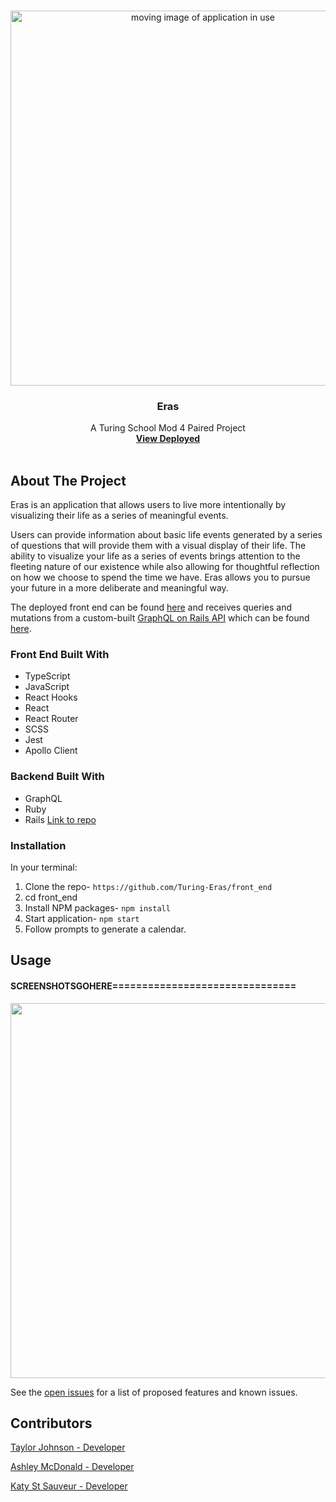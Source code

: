 
<br />
<p align="center">
  <a href="https://github.com/Turing-Eras/front_end">
    <img src="" alt="moving image of application in use" width="600">
  </a>
  <h3 align="center">Eras</h3>
  <p align="center">
    A Turing School Mod 4 Paired Project
    <br />
    <a href="https://eras-frontend.herokuapp.com/"><strong>View Deployed</strong></a>
    <br />
    <br />
  </p>
</p>

## About The Project
Eras is an application that allows users to live more intentionally by visualizing their life as a series of meaningful events.

Users can provide information about basic life events generated by a series of questions that will provide them with a visual display of their life. The ability to visualize your life as a series of events brings attention to the fleeting nature of our existence while also allowing for thoughtful reflection on how we choose to spend the time we have. Eras allows you to pursue your future in a more deliberate and meaningful way.

The deployed front end can be found [here](https://eras-frontend.herokuapp.com/) and receives queries and mutations from a custom-built [GraphQL on Rails API](https://eras-api.herokuapp.com/) which can be found [here](https://github.com/Turing-Eras/api).

### Front End Built With
* TypeScript
* JavaScript
* React Hooks
* React
* React Router
* SCSS
* Jest
* Apollo Client

### Backend Built With
* GraphQL
* Ruby
* Rails
[Link to repo](https://github.com/Turing-Eras/api)

### Installation
In your terminal:
1. Clone the repo-
`https://github.com/Turing-Eras/front_end`
2. cd front_end
3. Install NPM packages- `npm install`
4. Start application- `npm start`
5. Follow prompts to generate a calendar.


## Usage

#### SCREENSHOTSGOHERE===============================
<img src="" alt="" width="600">

See the [open issues](https://github.com/orgs/Turing-Eras/projects/1) for a list of proposed features and known issues.

## Contributors
[Taylor Johnson - Developer](https://github.com/taylorjohnson141)

[Ashley McDonald - Developer](https://github.com/aemcdonald)

[Katy St Sauveur - Developer](https://github.com/krogowsk531)